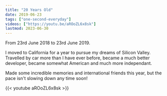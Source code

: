 ```yaml
---
title: "20 Years Old"
date: 2019-06-23
tags: ["one-second-everyday"]
videos: ["https://youtu.be/aROoZL6x8sk"]
lastmod: 2023-06-30
---
```


From 23rd June 2018 to 23rd June 2019.

I moved to California for a year to pursue my dreams of Silicon Valley. Travelled by car more than I have ever before, became a much better developer, became somewhat American and much more independant.

Made some incredible memories and international friends this year, but the pace isn't slowing down any time soon!

{{< youtube aROoZL6x8sk >}}
